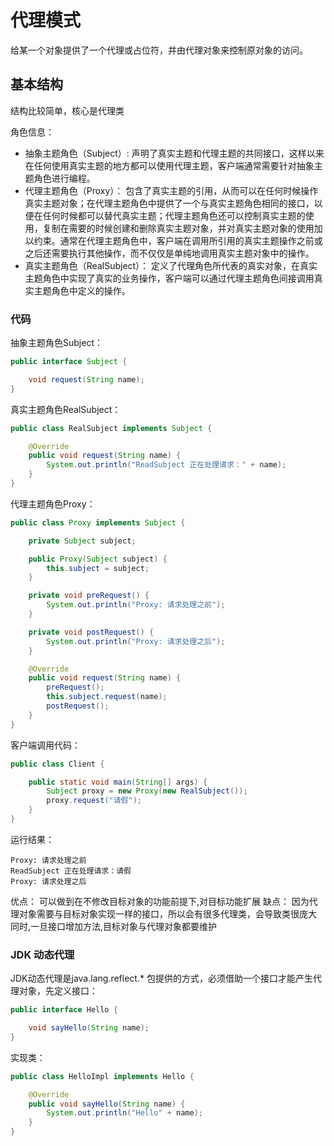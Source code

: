 # 代理模式
给某一个对象提供了一个代理或占位符，并由代理对象来控制原对象的访问。

## 基本结构
结构比较简单，核心是代理类

角色信息：
* 抽象主题角色（Subject）: 声明了真实主题和代理主题的共同接口，这样以来在任何使用真实主题的地方都可以使用代理主题，客户端通常需要针对抽象主题角色进行编程。
* 代理主题角色（Proxy）： 包含了真实主题的引用，从而可以在任何时候操作真实主题对象；在代理主题角色中提供了一个与真实主题角色相同的接口，以便在任何时候都可以替代真实主题；代理主题角色还可以控制真实主题的使用，复制在需要的时候创建和删除真实主题对象，并对真实主题对象的使用加以约束。通常在代理主题角色中，客户端在调用所引用的真实主题操作之前或之后还需要执行其他操作，而不仅仅是单纯地调用真实主题对象中的操作。
* 真实主题角色（RealSubject）： 定义了代理角色所代表的真实对象，在真实主题角色中实现了真实的业务操作，客户端可以通过代理主题角色间接调用真实主题角色中定义的操作。

### 代码
抽象主题角色Subject：
```java
public interface Subject {

    void request(String name);
}
```
真实主题角色RealSubject：
```java
public class RealSubject implements Subject {

    @Override
    public void request(String name) {
        System.out.println("ReadSubject 正在处理请求：" + name);
    }
}
```

代理主题角色Proxy：
```java
public class Proxy implements Subject {

    private Subject subject;

    public Proxy(Subject subject) {
        this.subject = subject;
    }

    private void preRequest() {
        System.out.println("Proxy: 请求处理之前");
    }

    private void postRequest() {
        System.out.println("Proxy: 请求处理之后");
    }

    @Override
    public void request(String name) {
        preRequest();
        this.subject.request(name);
        postRequest();
    }
}
```

客户端调用代码：
```java
public class Client {

    public static void main(String[] args) {
        Subject proxy = new Proxy(new RealSubject());
        proxy.request("请假");
    }
}
```
运行结果：
```
Proxy: 请求处理之前
ReadSubject 正在处理请求：请假
Proxy: 请求处理之后
```

优点： 可以做到在不修改目标对象的功能前提下,对目标功能扩展
缺点： 因为代理对象需要与目标对象实现一样的接口，所以会有很多代理类，会导致类很庞大
	同时,一旦接口增加方法,目标对象与代理对象都要维护

### JDK 动态代理
JDK动态代理是java.lang.reflect.* 包提供的方式，必须借助一个接口才能产生代理对象，先定义接口：
```java
public interface Hello {

    void sayHello(String name);
}
```
实现类：
```java
public class HelloImpl implements Hello {

    @Override
    public void sayHello(String name) {
        System.out.println("Hello" + name);
    }
}
```


